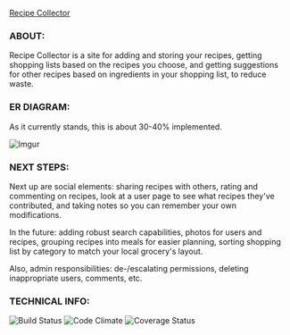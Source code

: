 [Recipe Collector](http://breakable-recipes.herokuapp.com/)

### ABOUT:

Recipe Collector is a site for adding and storing your recipes, getting shopping lists based on the recipes you choose, and getting suggestions for other recipes based on ingredients in your shopping list, to reduce waste.

### ER DIAGRAM:

As it currently stands, this is about 30-40% implemented.

![Imgur](http://i.imgur.com/4IFzuOv.png)

### NEXT STEPS:

Next up are social elements: sharing recipes with others, rating and commenting on recipes, look at a user page to see what recipes they've contributed, and taking notes so you can remember your own modifications.

In the future: adding robust search capabilities, photos for users and recipes, grouping recipes into meals for easier planning, sorting shopping list by category to match your local grocery's layout.

Also, admin responsibilities: de-/escalating permissions, deleting inappropriate users, comments, etc.

### TECHNICAL INFO:

![Build Status](https://codeship.com/projects/bc77f9e0-4876-0133-3ba9-1a1bdb65cff7/status?branch=master)
![Code Climate](https://codeclimate.com/github/michaelveloso/breakable_recipes.png)
![Coverage Status](https://coveralls.io/repos/michaelveloso/breakable_recipes/badge.png)
